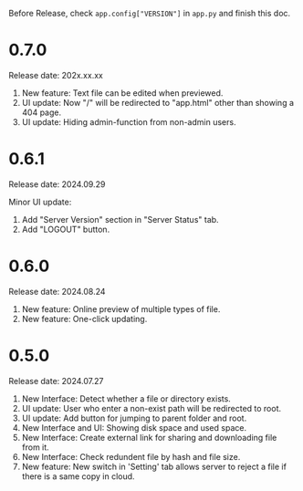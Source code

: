 Before Release, check `app.config["VERSION"]` in `app.py` and finish this doc.

# 0.7.0

Release date: 202x.xx.xx

1. New feature: Text file can be edited when previewed.
2. UI update: Now "/" will be redirected to "app.html" other than showing a 404 page.
3. UI update: Hiding admin-function from non-admin users.

# 0.6.1

Release date: 2024.09.29

Minor UI update:
1. Add "Server Version" section in "Server Status" tab.
2. Add "LOGOUT" button.

# 0.6.0

Release date: 2024.08.24

1. New feature: Online preview of multiple types of file.
2. New feature: One-click updating.

# 0.5.0

Release date: 2024.07.27

1. New Interface: Detect whether a file or directory exists.
2. UI update: User who enter a non-exist path will be redirected to root.
3. UI update: Add button for jumping to parent folder and root.
4. New Interface and UI: Showing disk space and used space.
5. New Interface: Create external link for sharing and downloading file from it.
6. New Interface: Check redundent file by hash and file size.
7. New feature: New switch in 'Setting' tab allows server to reject a file if there is a same copy in cloud.

